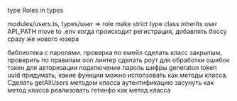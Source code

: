 

type Roles in types

modules/users.ts, types/user => role make strict type
class inherits user
API_PATH move to .env
когда происходит регистрация, добавлять боссу сразу же нового юзера


библиотека с паролями.
проверка по емейл
сделать класс закрытым, проверить по правилам ооп
линтер
сделать роут для обработки ошибок
токен для авторизации
подключение пароль шифры
generaton token uuid
придумать, какие функции можно исползовать как методы класса.
Сделать getAllUsers методом класса
аутентификацию засунуть как метод класса
реализовать гетинфо как метод класса